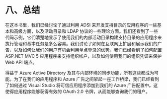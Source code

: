 # 八、总结

在这本书里，我们已经讨论了通过利用 ADSI 来开发支持目录的应用程序的一些基本和高级方面，以及活动目录和 LDAP 协议的一些理论方面。我们还看到了一些代码示例，它们清楚地显示了使用我们的内部活动目录构建支持目录的应用程序来执行管理和基本任务是多么容易。我们讨论了如何在互联网上扩展和展示我们的广告，以及如何让我们的用户有机会利用单点登录的优势。我们已经看到了如何配置 ASP.NET MVC 5 应用程序来支持组织帐户，以及如何使用我们的组织凭证来保护 Web API 端点。

得益于 Azure Active Directory 及其与内部环境的同步功能，所有这些都成为可能。为了在我们的应用程序和 Azure 广告之间架起一座工作桥梁，我们已经看到了如何通过 Visual Studio 将可信应用程序添加到我们的 Azure 广告配置中。这使得应用程序能够获得有效的 OAuth 2.0 令牌，从而能够查询我们的租户。